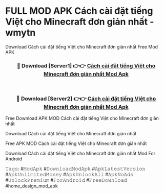 # FULL MOD APK Cách cài đặt tiếng Việt cho Minecraft đơn giản nhất - wmytn
Download Cách cài đặt tiếng Việt cho Minecraft đơn giản nhất Free Mod APK

<div align="center">
<h3>🔴 Download [Server1] 👉👉 <a href="https://apk-comot.site?title=Cách_cài_đặt_tiếng_Việt_cho_Minecraft_đơn_giản_nhất">Cách cài đặt tiếng Việt cho Minecraft đơn giản nhất Mod Apk</a></h3><br>

<h3>🔴 Download [Server2] 👉👉 <a href="https://apk-comot.site?title=Cách_cài_đặt_tiếng_Việt_cho_Minecraft_đơn_giản_nhất">Cách cài đặt tiếng Việt cho Minecraft đơn giản nhất Mod Apk</a></h3>
</div>


Free Download APK MOD Cách cài đặt tiếng Việt cho Minecraft đơn giản nhất

Download Cách cài đặt tiếng Việt cho Minecraft đơn giản nhất 

Free APK MOD Cách cài đặt tiếng Việt cho Minecraft đơn giản nhất 

Download Cách cài đặt tiếng Việt cho Minecraft đơn giản nhất Mod For Android

𝚃𝚊𝚐𝚜: #𝙼𝚘𝚍𝙰𝚙𝚔 #𝙳𝚘𝚠𝚗𝚕𝚘𝚊𝚍𝙼𝚘𝚍𝙰𝚙𝚔 #𝙰𝚙𝚔𝙻𝚊𝚝𝚎𝚜𝚝𝚅𝚎𝚛𝚜𝚒𝚘𝚗 #𝙰𝚙𝚔𝚄𝚗𝚕𝚒𝚖𝚒𝚝𝚎𝚍𝙼𝚘𝚗𝚎𝚢 #𝙰𝚙𝚔𝚄𝚗𝚕𝚘𝚌𝚔𝙰𝚕𝚕 #𝙰𝚙𝚔𝙽𝚘𝙰𝚍𝚜 #𝚄𝚗𝚕𝚘𝚌𝚔𝙿𝚛𝚎𝚖𝚒𝚞𝚖 #𝙵𝚘𝚛𝙰𝚗𝚍𝚛𝚘𝚒𝚍 #𝙵𝚛𝚎𝚎𝙳𝚘𝚠𝚗𝚕𝚘𝚊𝚍 #home_design_mod_apk